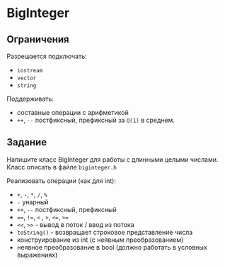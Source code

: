 # BigInteger

## Ограничения

Разрешается подключать:
* `iostream`
* `vector`
* `string`

Поддерживать:
* составные операции с арифметикой
* `++`, `--` постфиксный, префиксный за `O(1)` в среднем.

## Задание
Напишите класс BigInteger для работы с длинными целыми числами.</br>
Класс описать в файле `biginteger.h`

Реализовать операции (как для int):
* `+`, `-`, `*`, `/`, `%`
* `-` унарный
* `++`, `--` постфиксный, префиксный
* `==`, `!=`, `<` , `>`, `<=`, `>=`
* `<<`, `>>`  - вывод в поток / ввод из потока
* `toString()` - возвращает строковое представление числа
* конструирование из int (c неявным преобразованием)
* неявное преобразование в bool (должно работать в условных выражениях)